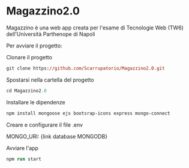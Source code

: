 # Magazzino2.0

Magazzino è una web app creata per l'esame di Tecnologie Web (TW6) dell'Università Parthenope di Napoli

Per avviare il progetto:

Clonare il progetto

```ps
git clone https://github.com/Scarrupatorio/Magazzino2.0.git
```

Spostarsi nella cartella del progetto

```ps
cd Magazzino2.0
```

Installare le dipendenze

```ps
npm install mongoose ejs bootsrap-icons express mongo-connect
```

Creare e configurare il file .env

MONGO_URI: {link database MONGODB}

Avviare l'app

```ps
npm run start
```
